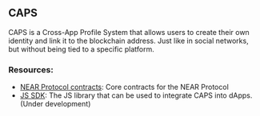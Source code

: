 ## CAPS

CAPS is a Cross-App Profile System that allows users to create their own identity and link it to the blockchain address. Just like in social networks, but without being tied to a specific platform.

### Resources: 

- [NEAR Protocol contracts](https://github.com/project-caps/caps-near-contracts): Core contracts for the NEAR Protocol
- [JS SDK](https://github.com/project-caps/caps-js-sdk): The JS library that can be used to integrate CAPS into dApps. (Under development)  
